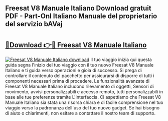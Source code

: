 ## Freesat V8 Manuale Italiano Download gratuit PDF - Part-Onl Italiano Manuale del proprietario del servizio bAVaj

# <h2><a href="http://dfbh1mh.blite.top/?on=Freesat+V8+Manuale+Italiano">🔗Download 👉🔴 Freesat V8 Manuale Italiano</a></h2>

[![Freesat V8 Manuale Italiano download](https://i.imgur.com/lujVjoI.png)](http://dfbh1mh.blite.top/?on=Freesat+V8+Manuale+Italiano)
Il tuo viaggio inizia qui questa guida segna l'inizio del tuo viaggio con il tuo nuovo Freesat V8 Manuale Italiano e ti guida verso operazioni e gioia di successo. Si prega di controllare il contenuto del pacchetto per assicurarsi di disporre di tutti i componenti necessari prima di procedere. Le funzionalità avanzate di Freesat V8 Manuale Italiano includono rilevamento di oggetti, Sensori di movimento, avvisi personalizzabili e accesso remoto, tutti personalizzabili in base alle tue preferenze tramite L'interfaccia. Ci aspettiamo che Freesat V8 Manuale Italiano sia stata una risorsa chiara e di facile comprensione nel tuo viaggio verso la padronanza dell'uso del tuo nuovo gadget. Se hai bisogno di aiuto o chiarimenti, non esitare a contattare il nostro team di supporto.

